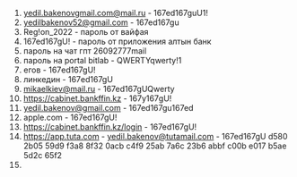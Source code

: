
1.   yedil.bakenovgmail.com@mail.ru -   167ed167guU1!
2. yedilbakenov52@gmail.com - 167ed167gu
3. Reg!on_2022 - пароль от вайфая
4. 167ed167gU! - пароль от приложения алтын банк
5. пароль на чат гпт  26092777mail
6. пароль на portal bitlab - QWERTYqwerty!1
7. егов  - 167ed167gU!
8. линкедин - 167ed167gU
9. mikaelkiev@mail.ru - 167ed167gUQwerty
10. https://cabinet.bankffin.kz - 167у167gU!
11. yedil.bakenov@gmail.com - 167ed167gu167ed
12. apple.com - 167ed167gU!
13. https://cabinet.bankffin.kz/login - 167ed167gU!
14. https://app.tuta.com - yedil.bakenov@tutamail.com - 167ed167gU
    d580 2b05 59d9 f3a8 8f32 0acb c4f9 25ab 7a6c 23b6 abbf c00b e017 b5ae 5d2c 65f2
15. 